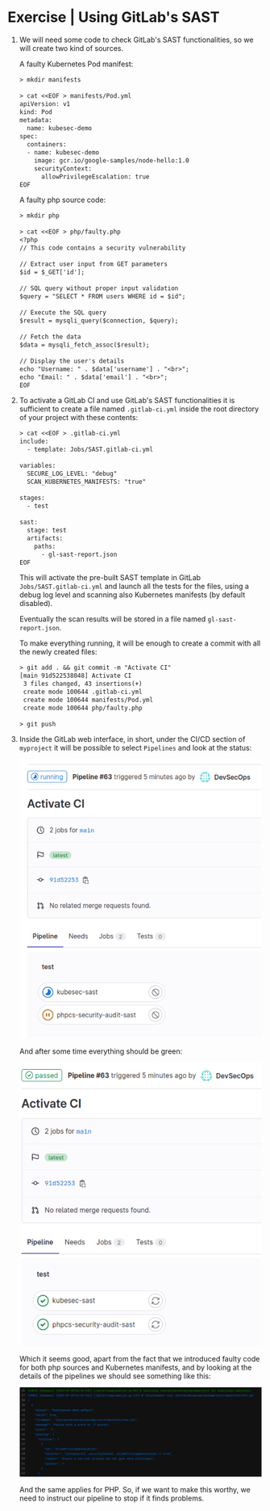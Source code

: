# Exercise | Using GitLab's SAST

1. We will need some code to check GitLab's SAST functionalities, so we will
   create two kind of sources.
   
   A faulty Kubernetes Pod manifest:
   
   ```console
   > mkdir manifests
   
   > cat <<EOF > manifests/Pod.yml
   apiVersion: v1                                                                  
   kind: Pod                                                                       
   metadata:                                                                       
     name: kubesec-demo                                                            
   spec:                                                                           
     containers:                                                                   
     - name: kubesec-demo                                                          
       image: gcr.io/google-samples/node-hello:1.0                                 
       securityContext:                                                            
         allowPrivilegeEscalation: true
   EOF
   ```
   
   A faulty php source code:
   
   ```console
   > mkdir php
   
   > cat <<EOF > php/faulty.php
   <?php
   // This code contains a security vulnerability
   
   // Extract user input from GET parameters
   $id = $_GET['id'];
   
   // SQL query without proper input validation
   $query = "SELECT * FROM users WHERE id = $id";
   
   // Execute the SQL query
   $result = mysqli_query($connection, $query);
   
   // Fetch the data
   $data = mysqli_fetch_assoc($result);
   
   // Display the user's details
   echo "Username: " . $data['username'] . "<br>";
   echo "Email: " . $data['email'] . "<br>";
   EOF
   ```

2. To activate a GitLab CI and use GitLab's SAST functionalities it is
   sufficient to create a file named `.gitlab-ci.yml` inside the root directory
   of your project with these contents:
   
   ```console
   > cat <<EOF > .gitlab-ci.yml
   include:                                                                        
     - template: Jobs/SAST.gitlab-ci.yml
   
   variables:
     SECURE_LOG_LEVEL: "debug"                                                     
     SCAN_KUBERNETES_MANIFESTS: "true"
   
   stages:                                                                         
     - test
   
   sast:                                                                           
     stage: test                                                                   
     artifacts:                                                                    
       paths:                                                                      
         - gl-sast-report.json
   EOF
   ```
   
   This will activate the pre-built SAST template in GitLab `Jobs/SAST.gitlab-ci.yml`
   and launch all the tests for the files, using a debug log level and scanning
   also Kubernetes manifests (by default disabled).
   
   Eventually the scan results will be stored in a file named `gl-sast-report.json`.
   
   To make everything running, it will be enough to create a commit with all the
   newly created files:
   
   ```console
   > git add . && git commit -m "Activate CI"
   [main 91d522538048] Activate CI
    3 files changed, 43 insertions(+)
    create mode 100644 .gitlab-ci.yml
    create mode 100644 manifests/Pod.yml
    create mode 100644 php/faulty.php
   
   > git push
   ```

3. Inside the GitLab web interface, in short, under the CI/CD section of
   `myproject` it will be possible to select `Pipelines` and look at the status:
   
   ![DevSecOps_02_GitLab-SAST_CI-1.png](DevSecOps_02_GitLab-SAST_CI-1.png)
   
   And after some time everything should be green:
   
   ![DevSecOps_02_GitLab-SAST_CI-2.png](DevSecOps_02_GitLab-SAST_CI-2.png)
   
   Which it seems good, apart from the fact that we introduced faulty code for
   both php sources and Kubernetes manifests, and by looking at the details of
   the pipelines we should see something like this:
   
   ![DevSecOps_02_GitLab-SAST_CI-Kube-Critical.png](DevSecOps_02_GitLab-SAST_CI-Kube-Critical.png)
   
   And the same applies for PHP. So, if we want to make this worthy, we need to
   instruct our pipeline to stop if it finds problems.
